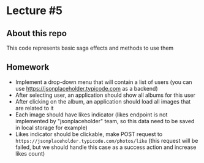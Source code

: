 # Lecture #5

## About this repo

This code represents basic saga effects and methods to use them

## Homework

- Implement a drop-down menu that will contain a list of users (you can use https://jsonplaceholder.typicode.com as a backend)
- After selecting user, an application should show all albums for this user
- After clicking on the album, an application should load all images that are related to it
- Each image should have likes indicator (likes endpoint is not implemented by "jsonplaceholder" team, so this data need to be saved in local storage for example)
- Likes indicator should be clickable, make POST request to `https://jsonplaceholder.typicode.com/photos/like` (this request will be failed, but we should handle this case as a success action and increase likes count)
